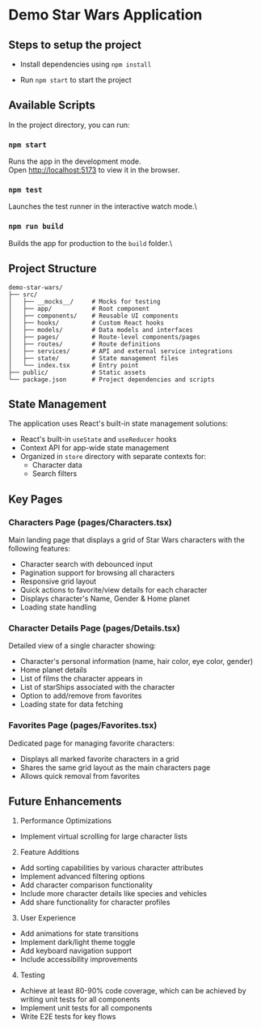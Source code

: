 # Demo Star Wars Application

## Steps to setup the project

-   Install dependencies using `npm install`

-   Run `npm start` to start the project

## Available Scripts

In the project directory, you can run:

### `npm start`

Runs the app in the development mode.\
Open [http://localhost:5173](http://localhost:5173) to view it in the browser.

### `npm test`

Launches the test runner in the interactive watch mode.\

### `npm run build`

Builds the app for production to the `build` folder.\

## Project Structure

```
demo-star-wars/
├── src/
│   ├── __mocks__/     # Mocks for testing
│   ├── app/           # Root component
│   ├── components/    # Reusable UI components
│   ├── hooks/         # Custom React hooks
│   ├── models/        # Data models and interfaces
│   ├── pages/         # Route-level components/pages
│   ├── routes/        # Route definitions
│   ├── services/      # API and external service integrations
│   ├── state/         # State management files
│   └── index.tsx      # Entry point
├── public/            # Static assets
└── package.json       # Project dependencies and scripts
```

## State Management

The application uses React's built-in state management solutions:

-   React's built-in `useState` and `useReducer` hooks
-   Context API for app-wide state management
-   Organized in `store` directory with separate contexts for:
    -   Character data
    -   Search filters

## Key Pages

### Characters Page (pages/Characters.tsx)

Main landing page that displays a grid of Star Wars characters with the following features:

-   Character search with debounced input
-   Pagination support for browsing all characters
-   Responsive grid layout
-   Quick actions to favorite/view details for each character
-   Displays character's Name, Gender & Home planet
-   Loading state handling

### Character Details Page (pages/Details.tsx)

Detailed view of a single character showing:

-   Character's personal information (name, hair color, eye color, gender)
-   Home planet details
-   List of films the character appears in
-   List of starShips associated with the character
-   Option to add/remove from favorites
-   Loading state for data fetching

### Favorites Page (pages/Favorites.tsx)

Dedicated page for managing favorite characters:

-   Displays all marked favorite characters in a grid
-   Shares the same grid layout as the main characters page
-   Allows quick removal from favorites

## Future Enhancements

1. Performance Optimizations

-   Implement virtual scrolling for large character lists

2. Feature Additions

-   Add sorting capabilities by various character attributes
-   Implement advanced filtering options
-   Add character comparison functionality
-   Include more character details like species and vehicles
-   Add share functionality for character profiles

3. User Experience

-   Add animations for state transitions
-   Implement dark/light theme toggle
-   Add keyboard navigation support
-   Include accessibility improvements

4. Testing

-   Achieve at least 80-90% code coverage, which can be achieved by writing unit tests for all components
-   Implement unit tests for all components
-   Write E2E tests for key flows

